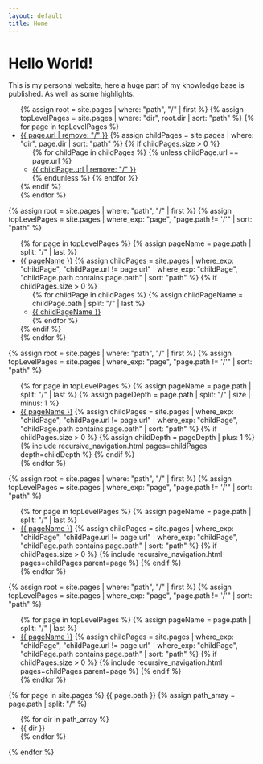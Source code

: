 ```yaml
---
layout: default
title: Home
---
```

# Hello World!

This is my personal website, here a huge part of my knowledge base is published. As well as some highlights.


<ul>
  {% assign root = site.pages | where: "path", "/" | first %}
  {% assign topLevelPages = site.pages | where: "dir", root.dir | sort: "path" %}
  {% for page in topLevelPages %}
    <li>
      <a href="{{ site.baseurl }}{{ page.url }}">{{ page.url | remove: "/" }}</a>
      {% assign childPages = site.pages | where: "dir", page.dir | sort: "path" %}
      {% if childPages.size > 0 %}
        <ul>
          {% for childPage in childPages %}
            {% unless childPage.url == page.url %}
              <li><a href="{{ site.baseurl }}{{ childPage.url }}">{{ childPage.url | remove: "/" }}</a></li>
            {% endunless %}
          {% endfor %}
        </ul>
      {% endif %}
    </li>
  {% endfor %}
</ul>

{% assign root = site.pages | where: "path", "/" | first %}
{% assign topLevelPages = site.pages | where_exp: "page", "page.path != '/'" | sort: "path" %}

<ul>
  {% for page in topLevelPages %}
    {% assign pageName = page.path | split: "/" | last %}
    <li>
      <a href="{{ site.baseurl }}{{ page.url }}">{{ pageName }}</a>
      {% assign childPages = site.pages | where_exp: "childPage", "childPage.url != page.url" | where_exp: "childPage", "childPage.path contains page.path" | sort: "path" %}
      {% if childPages.size > 0 %}
        <ul>
          {% for childPage in childPages %}
            {% assign childPageName = childPage.path | split: "/" | last %}
            <li><a href="{{ site.baseurl }}{{ childPage.url }}">{{ childPageName }}</a></li>
          {% endfor %}
        </ul>
      {% endif %}
    </li>
  {% endfor %}
</ul>

{% assign root = site.pages | where: "path", "/" | first %}
{% assign topLevelPages = site.pages | where_exp: "page", "page.path != '/'" | sort: "path" %}

<ul>
  {% for page in topLevelPages %}
    {% assign pageName = page.path | split: "/" | last %}
    {% assign pageDepth = page.path | split: "/" | size | minus: 1 %}
    <li>
      <a href="{{ site.baseurl }}{{ page.url }}">{{ pageName }}</a>
      {% assign childPages = site.pages | where_exp: "childPage", "childPage.url != page.url" | where_exp: "childPage", "childPage.path contains page.path" | sort: "path" %}
      {% if childPages.size > 0 %}
        {% assign childDepth = pageDepth | plus: 1 %}
        {% include recursive_navigation.html pages=childPages depth=childDepth %}
      {% endif %}
    </li>
  {% endfor %}
</ul>

{% assign root = site.pages | where: "path", "/" | first %}
{% assign topLevelPages = site.pages | where_exp: "page", "page.path != '/'" | sort: "path" %}

<ul>
  {% for page in topLevelPages %}
    {% assign pageName = page.path | split: "/" | last %}
    <li>
      <a href="{{ site.baseurl }}{{ page.url }}">{{ pageName }}</a>
      {% assign childPages = site.pages | where_exp: "childPage", "childPage.url != page.url" | where_exp: "childPage", "childPage.path contains page.path" | sort: "path" %}
      {% if childPages.size > 0 %}
        {% include recursive_navigation.html pages=childPages parent=page %}
      {% endif %}
    </li>
  {% endfor %}
</ul>

{% assign root = site.pages | where: "path", "/" | first %}
{% assign topLevelPages = site.pages | where_exp: "page", "page.path != '/'" | sort: "path" %}

<ul>
  {% for page in topLevelPages %}
    {% assign pageName = page.path | split: "/" | last %}
    <li>
      <a href="{{ site.baseurl }}{{ page.url }}">{{ pageName }}</a>
      {% assign childPages = site.pages | where_exp: "childPage", "childPage.url != page.url" | where_exp: "childPage", "childPage.path contains page.path" | sort: "path" %}
      {% if childPages.size > 0 %}
        {% include recursive_navigation.html pages=childPages parent=page %}
      {% endif %}
    </li>
  {% endfor %}
</ul>

{% for page in site.pages %}
  {{ page.path }}
  {% assign path_array = page.path | split: "/" %}
  <ul>
  {% for dir in path_array %}
    <li>{{ dir }}</li>
  {% endfor %}
  </ul>
{% endfor %}
